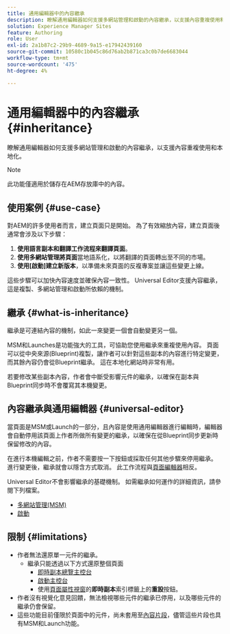 ```yaml
---
title: 通用編輯器中的內容繼承
description: 瞭解通用編輯器如何支援多網站管理和啟動的內容繼承，以支援內容重複使用和本地化。
solution: Experience Manager Sites
feature: Authoring
role: User
exl-id: 2a1b87c2-29b9-4689-9a15-e17942439160
source-git-commit: 10580c1b045c86d76ab2b871ca3c0b7de6683044
workflow-type: tm+mt
source-wordcount: '475'
ht-degree: 4%

---
```


# 通用編輯器中的內容繼承 {#inheritance}

瞭解通用編輯器如何支援多網站管理和啟動的內容繼承，以支援內容重複使用和本地化。

>[!NOTE]
>
>此功能僅適用於儲存在AEM存放庫中的內容。

## 使用案例 {#use-case}

對AEM的許多使用者而言，建立頁面只是開始。 為了有效縮放內容，建立頁面後通常會涉及以下步驟：

1. **使用語言副本和翻譯工作流程來翻譯頁面**。
1. **使用多網站管理將頁面**&#x200B;當地語系化，以將翻譯的頁面轉出至不同的市場。
1. **使用[啟動]建立新版本**，以準備未來頁面的反複專案並讓這些變更上線。

這些步驟可以加快內容速度並確保內容一致性。 Universal Editor支援內容繼承，這是複製、多網站管理和啟動所依賴的機制。

## 繼承 {#what-is-inheritance}

繼承是可連結內容的機制，如此一來變更一個會自動變更另一個。

MSM和Launches是功能強大的工具，可協助您使用繼承來重複使用內容。 頁面可以從中央來源(Blueprint)複製，讓作者可以針對這些副本的內容進行特定變更，而其餘內容仍會從Blueprint繼承。 這在本地化網站時非常有用。

若要修改某些副本內容，作者會中斷受影響元件的繼承，以確保在副本與Blueprint同步時不會覆寫其本機變更。

## 內容繼承與通用編輯器 {#universal-editor}

當頁面是MSM或Launch的一部分，且內容是使用通用編輯器進行編輯時，編輯器會自動停用該頁面上作者所做所有變更的繼承，以確保在從Blueprint同步更新時保留修改的內容。

在進行本機編輯之前，作者不需要按一下按鈕或採取任何其他步驟來停用繼承。 進行變更後，繼承就會以隱含方式取消。 此工作流程與[頁面編輯器](/help/sites-cloud/authoring/page-editor/edit-content.md#inherited-components)相反。

Universal Editor不會影響繼承的基礎機制。 如需繼承如何運作的詳細資訊，請參閱下列檔案。

* [多網站管理(MSM)](/help/sites-cloud/administering/msm/overview.md)
* [啟動](/help/sites-cloud/authoring/launches/overview.md)

## 限制 {#limitations}

* 作者無法還原單一元件的繼承。
   * 繼承只能透過以下方式還原整個頁面
      * [即時副本總覽主控台](/help/sites-cloud/administering/msm/live-copy-overview.md)
      * [啟動主控台](/help/sites-cloud/authoring/launches/overview.md#the-launches-console)
      * 使用[頁面屬性視窗](/help/sites-cloud/authoring/sites-console/page-properties.md)的&#x200B;**即時副本**&#x200B;索引標籤上的&#x200B;**重設**&#x200B;按鈕。
* 作者沒有視覺化意見回饋，無法檢視哪些元件的繼承已停用，以及哪些元件的繼承仍會保留。
* 這些功能目前僅限於頁面中的元件，尚未套用至[內容片段](/help/sites-cloud/administering/content-fragments/overview.md)，儘管這些片段也具有MSM和Launch功能。
